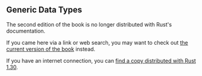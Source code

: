 ## Generic Data Types

The second edition of the book is no longer distributed with Rust's documentation.

If you came here via a link or web search, you may want to check out [the current
version of the book](/src/ch10-01-syntax.md) instead.

If you have an internet connection, you can [find a copy distributed with
Rust
1.30](https://doc.rust-lang.org/1.30.0/book/second-edition/ch10-01-syntax.html).